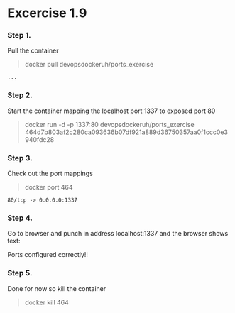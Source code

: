# Excercise 1.9

### Step 1. 
Pull the container
> docker pull devopsdockeruh/ports_exercise
```
...
```
### Step 2. 
Start the container mapping the localhost port 1337 to exposed port 80
> docker run -d -p 1337:80 devopsdockeruh/ports_exercise
464d7b803af2c280ca093636b07df921a889d36750357aa0f1ccc0e3940fdc28

### Step 3.
Check out the port mappings
> docker port 464

```
80/tcp -> 0.0.0.0:1337
```

### Step 4. 
Go to browser and punch in address localhost:1337 and the browser shows text:

Ports configured correctly!!

### Step 5. 
Done for now so kill the container
> docker kill 464
